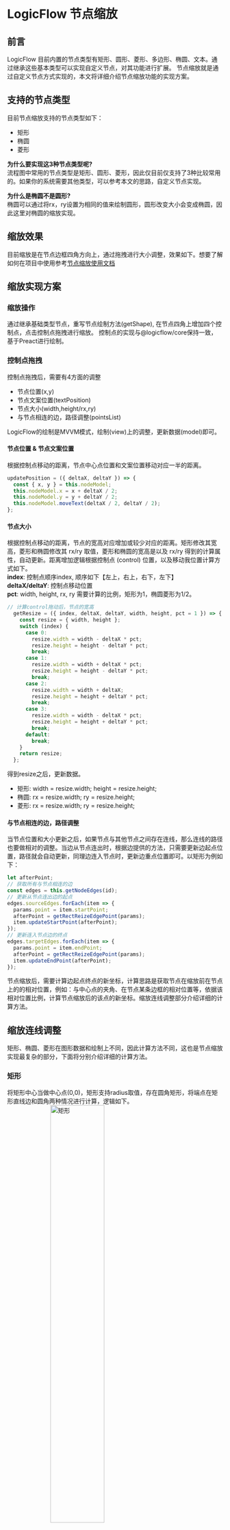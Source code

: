 # LogicFlow 节点缩放

## 前言
LogicFlow 目前内置的节点类型有矩形、圆形、菱形、多边形、椭圆、文本。通过继承这些基本类型可以实现自定义节点，对其功能进行扩展。
节点缩放就是通过自定义节点方式实现的，本文将详细介绍节点缩放功能的实现方案。

## 支持的节点类型
目前节点缩放支持的节点类型如下：
- 矩形
- 椭圆
- 菱形    

**为什么要实现这3种节点类型呢?**   
流程图中常用的节点类型是矩形、圆形、菱形，因此仅目前仅支持了3种比较常用的。如果你的系统需要其他类型，可以参考本文的思路，自定义节点实现。  

**为什么是椭圆不是圆形?**  
椭圆可以通过将rx，ry设置为相同的值来绘制圆形，圆形改变大小会变成椭圆，因此这里对椭圆的缩放实现。

## 缩放效果
目前缩放是在节点边框四角方向上，通过拖拽进行大小调整，效果如下。想要了解如何在项目中使用参考[节点缩放使用文档](/guide/extension/extension-node-resize.html)

<example href="/examples/#/extension/node-resize" :height="450" ></example>

## 缩放实现方案
### 缩放操作
通过继承基础类型节点，重写节点绘制方法(getShape), 在节点四角上增加四个控制点，点击控制点拖拽进行缩放。
控制点的实现与@logicflow/core保持一致，基于Preact进行绘制。
### 控制点拖拽
控制点拖拽后，需要有4方面的调整
  - 节点位置(x,y)
  - 节点文案位置(textPosition)
  - 节点大小(width,height/rx,ry)
  - 与节点相连的边，路径调整(pointsList)  

LogicFlow的绘制是MVVM模式，绘制(view)上的调整，更新数据(model)即可。
#### 节点位置 & 节点文案位置
根据控制点移动的距离，节点中心点位置和文案位置移动对应一半的距离。
```js
updatePosition = ({ deltaX, deltaY }) => {
  const { x, y } = this.nodeModel;
  this.nodeModel.x = x + deltaX / 2;
  this.nodeModel.y = y + deltaY / 2;
  this.nodeModel.moveText(deltaX / 2, deltaY / 2);
};
```
#### 节点大小
根据控制点移动的距离，节点的宽高对应增加或较少对应的距离。矩形修改其宽高，菱形和椭圆修改其 rx/ry 取值，菱形和椭圆的宽高是以及 rx/ry 得到的计算属性，自动更新。距离增加逻辑根据控制点 (control) 位置，以及移动我位置计算方式如下。  
**index**:  控制点顺序index, 顺序如下【左上，右上，右下，左下】  
**deltaX/deltaY**:  控制点移动位置  
**pct**:  width, height, rx, ry 需要计算的比例，矩形为1，椭圆菱形为1/2。  
```js
// 计算control拖动后，节点的宽高
  getResize = ({ index, deltaX, deltaY, width, height, pct = 1 }) => {
    const resize = { width, height };
    switch (index) {
      case 0:
        resize.width = width - deltaX * pct;
        resize.height = height - deltaY * pct;
        break;
      case 1:
        resize.width = width + deltaX * pct;
        resize.height = height - deltaY * pct;
        break;
      case 2:
        resize.width = width + deltaX;
        resize.height = height + deltaY * pct;
        break;
      case 3:
        resize.width = width - deltaX * pct;
        resize.height = height + deltaY * pct;
        break;
      default:
        break;
    }
    return resize;
  };
```
得到resize之后，更新数据。
- 矩形: width = resize.width; height = resize.height;
- 椭圆: rx = resize.width; ry = resize.height;
- 菱形: rx = resize.width; ry = resize.height;

#### 与节点相连的边，路径调整
当节点位置和大小更新之后，如果节点与其他节点之间存在连线，那么连线的路径也要做相对的调整。当边从节点连出时，根据边提供的方法，只需要更新边起点位置，路径就会自动更新，同理边连入节点时，更新边重点位置即可。以矩形为例如下：
```js
let afterPoint;
// 获取所有与节点相连的边
const edges = this.getNodeEdges(id);
// 更新从节点连出边的起点
edges.sourceEdges.forEach(item => {
  params.point = item.startPoint;
  afterPoint = getRectReizeEdgePoint(params);
  item.updateStartPoint(afterPoint);
});
// 更新连入节点边的终点
edges.targetEdges.forEach(item => {
  params.point = item.endPoint;
  afterPoint = getRectReizeEdgePoint(params);
  item.updateEndPoint(afterPoint);
});
```
节点缩放后，需要计算边起点终点的新坐标，计算思路是获取节点在缩放前在节点上的的相对位置，例如：与中心点的夹角、在节点某条边框的相对位置等，依据该相对位置比例，计算节点缩放后的该点的新坐标。缩放连线调整部分介绍详细的计算方法。
## 缩放连线调整
矩形、椭圆、菱形在图形数据和绘制上不同，因此计算方法不同，这也是节点缩放实现最复杂的部分，下面将分别介绍详细的计算方法。
### 矩形
将矩形中心当做中心点(0,0)，矩形支持radius取值，存在圆角矩形，将端点在矩形直线边和圆角两种情况进行计算，逻辑如下。  
<img src="https://dpubstatic.udache.com/static/dpubimg/Vxibx5_JaH/rect1111.jpeg" alt="矩形" style="width: 50%; margin-left: 20%"/>
<img src="https://dpubstatic.udache.com/static/dpubimg/-2IFZJ7u8S/rectResize.jpeg" alt="矩形resize" style="width: 70%; margin-left: 15%"/>

### 椭圆
将椭圆中心当做中心点(0,0)，计算缩放前边的端点与X轴的夹角θ，缩放后保持夹角θ不变计算新坐标。
<img src="https://dpubstatic.udache.com/static/dpubimg/KGcedaNUOz/ellipseResize.jpeg" alt="椭圆resize" style="width: 70%; margin-left: 15%"/>

### 菱形
将菱形中心当做中心点(0,0), 如下图所示，首先计算点P到点E的距离L，然后计算出L占NE距离的比例pct，缩放后保持pct不变计算新坐标。当点P坐标大于0时以点E作为参考点进行比例计算，当点P坐标小于0时，以点W作为参考点进行比例计算。
<img src="https://dpubstatic.udache.com/static/dpubimg/rYtOA0CC7V/diamondResize.jpeg" alt="菱形resize" style="width: 70%; margin-left: 15%"/>

## 个性化配置
### 缩放范围
节点设置缩放的范围，当拖动控制点调整大小达到最大或最小值时，节点大小不会再改变，支持的配置以及默认取值如下。
```js
   // 缩放范围
  sizeRange: {
    rect: {
      minWidth: 30,
      minHeight: 30,
      maxWidth: 300,
      maxHeight: 300,
    },
    ellipse: {
      minRx: 15,
      minRy: 15,
      maxRx: 150,
      maxRy: 150,
    },
    diamond: {
      minRx: 15,
      minRy: 15,
      maxRx: 150,
      maxRy: 150,
    },
  },
```
### 拖动step
当拖动step=n时候，节点坐标会更新 step/2= n/2。step默认取值为2，当设置了网格grid之后，默认取值为 2 * grid。  
- 默认取值为2，是为了保证缩放后节点坐标为证书
- 设置了grid之后，为了能够保证能够依然高效实用对齐线功能，因此step默认设置为2 * grid，由此也会带来一些问题，当grid取值为10以上的值时，操作上会感觉节点缩放不太流畅。这个时候也可以手动修改step值，这个时候需要宿主系统功能上做下权衡取舍。

### 样式
增加节点调整后，为了使整体样式个更加舒适，在插件内部设置了节点的主题样式，宿主可以对其进行覆盖设置。
```js
// 设置默认样式，主要将outlineColor设置为透明，不再core包中默认的节点外框
    lf.setTheme({
      rect: {
        strokeWidth: 2,
        outlineColor: 'transparent',
      },
      ellipse: {
        strokeWidth: 2,
        outlineColor: 'transparent',
      },
      diamond: {
        strokeWidth: 2,
        outlineColor: 'transparent',
      },
    });
```
为了能让宿主自由调整一些样式，支持节点缩放边框以及控制点样式调整，支持的样式以及默认值如下。
```js 
// 边框和contol拖动点样式的设置
  style: {
    outline: {
      stroke: '#000000',
      strokeWidth: 1,
      strokeDasharray: '3,3',
    },
    controlPoint: {
      width: 7,
      height: 7,
      fill: '#FFFFFF',
      stroke: '#000000',
    },
  },
```
## 最后
以上介绍了节点缩放功能的实现方案，如果对此插件实现有想法的同学，欢迎在用户群交流~。
